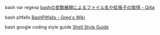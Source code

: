 bash var regexp
[bashの変数展開によるファイル名や拡張子の取得 \- Qiita]( https://qiita.com/mriho/items/b30b3a33e8d2e25e94a8#%E3%82%B7%E3%82%A7%E3%83%AB%E3%81%AE%E5%A4%89%E6%95%B0%E5%B1%95%E9%96%8B%E3%82%92%E5%88%A9%E7%94%A8%E3%81%97%E3%81%9F%E5%A0%B4%E5%90%88 )

bash pitfalls
[BashPitfalls \- Greg's Wiki]( http://mywiki.wooledge.org/BashPitfalls#local_varname.3D.24.28command.29 )

bash google coding style guide
[Shell Style Guide]( https://google.github.io/styleguide/shell.xml?showone=Use_Local_Variables#Use_Local_Variables )
